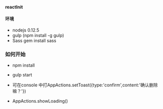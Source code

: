 #### reactInit

#### 环境

- nodejs 0.12.5 
- gulp (npm install -g gulp)
- Sass gem install sass

### 如何开始

- npm install 
- gulp start

- 可在console 中打AppActions.setToast({type:'confirm',content:'确认删除嘛？'})
- AppActions.showLoading()




    
